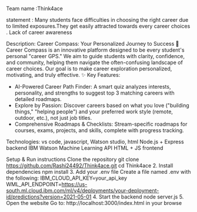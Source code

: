 Team name :Think4ace 

statement :  Many students face difficulties in choosing the right career due to limited exposures.They get easily  attracted towards every career choices .
Lack of career awareness

Description: Career Compass: Your Personalized Journey to Success 🚀
Career Compass is an innovative platform designed to be every student's personal "career GPS." We aim to guide students with clarity, confidence, and community, helping them navigate the often-confusing landscape of career choices. Our goal is to make career exploration personalized, motivating, and truly effective.
✨ Key Features:
 * AI-Powered Career Path Finder: A smart quiz analyzes interests, personality, and strengths to suggest top 3 matching careers with detailed roadmaps.
 * Explore by Passion: Discover careers based on what you love ("building things," "helping people") and your preferred work style (remote, outdoor, etc.), not just job titles.
 * Comprehensive Roadmaps & Checklists: Stream-specific roadmaps for courses, exams, projects, and skills, complete with progress tracking.

Technologies: vs code, javascript, Watson studio, html
Node.js + Express backend
IBM Watson Machine Learning API
HTML + JS frontend

Setup & Run instructions 
Clone the repository
git clone https://github.com/Rashi24492/Think4ace.git
cd Think4ace
2. Install dependencies
npm install
3. Add your .env file Create a file named .env with the following:
IBM_CLOUD_API_KEY=your_api_key
WML_API_ENDPOINT=https://us-south.ml.cloud.ibm.com/ml/v4/deployments/your-deployment-id/predictions?version=2021-05-01
4. Start the backend
node server.js
5. Open the website Go to: http://localhost:3000/index.html in your browse

